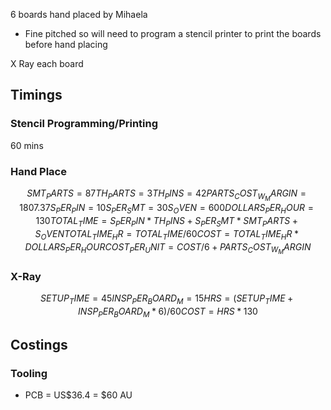 6 boards hand placed by Mihaela
- Fine pitched so will need to program a stencil printer to print the boards before hand placing

X Ray each board
## Timings
### Stencil Programming/Printing
60 mins
### Hand Place
```math
SMT_PARTS = 87
TH_PARTS = 3
TH_PINS = 42
PARTS_COST_W_MARGIN = 1807.37

S_PER_PIN = 10
S_PER_SMT = 30
S_OVEN = 600

DOLLARS_PER_HOUR = 130

TOTAL_TIME = S_PER_PIN*TH_PINS + S_PER_SMT*SMT_PARTS + S_OVEN
TOTAL_TIME_HR = TOTAL_TIME/60

COST = TOTAL_TIME_HR*DOLLARS_PER_HOUR
COST_PER_UNIT = COST/6 + PARTS_COST_W_MARGIN
```
### X-Ray
```math
SETUP_TIME = 45

INSP_PER_BOARD_M = 15

HRS = (SETUP_TIME + INSP_PER_BOARD_M*6)/60
COST = HRS*130
```

## Costings
### Tooling
- PCB = US$36.4 = $60 AU